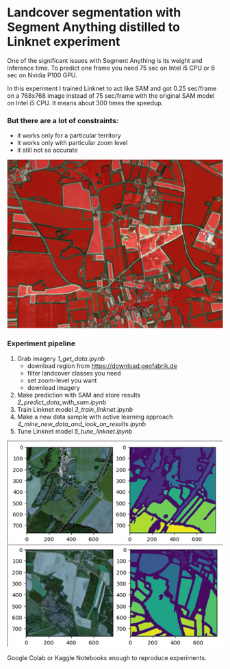 # Landcover segmentation with Segment Anything distilled to Linknet experiment

One of the significant issues with Segment Anything is its weight and inference time. To predict one frame you need 75 sec on Intel i5 CPU or 6 sec on Nvidia P100 GPU.

In this experiment I trained Linknet to act like SAM and got 0.25 sec/frame on a 768x768 image instead of 75 sec/frame with the original SAM model on Intel i5 CPU. It means about 300 times the speedup.


### But there are a lot of constraints:
- it works only for a particular territory
- it works only with particular zoom level
- it still not so accurate

![Automatic segmentation example](pic1.jpg?raw=true "Automatic segmentation example")

### Experiment pipeline
1. Grab imagery *1_get_data.ipynb*
   - download region from https://download.geofabrik.de
   - filter landcover classes you need
   - set zoom-level you want
   - download imagery
2. Make prediction with SAM and store results *2_predict_data_with_sam.ipynb*
3. Train Linknet model *3_train_linknet.ipynb*
4. Make a new data sample with active learning approach *4_mine_new_data_and_look_on_results.ipynb*
5. Tune Linknet model *5_tune_linknet.ipynb*


![Automatic segmentation example](pic2.jpg?raw=true "Automatic segmentation example")
![Automatic segmentation example](pic3.jpg?raw=true "Automatic segmentation example")

Google Colab or Kaggle Notebooks enough to reproduce experiments.
